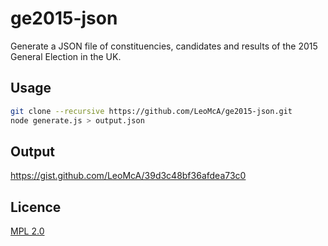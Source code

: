 # ge2015-json

Generate a JSON file of constituencies, candidates and results of the 2015 General Election in the UK.

## Usage

```sh
git clone --recursive https://github.com/LeoMcA/ge2015-json.git
node generate.js > output.json
```

## Output
https://gist.github.com/LeoMcA/39d3c48bf36afdea73c0

## Licence
[MPL 2.0](https://www.mozilla.org/MPL/2.0/)
